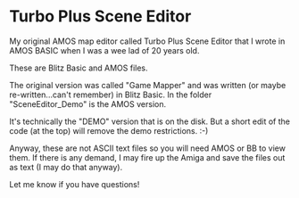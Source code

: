 # Turbo Plus Scene Editor
My original AMOS map editor called Turbo Plus Scene Editor that I wrote in AMOS BASIC when I was a wee lad of 20 years old.

These are Blitz Basic and AMOS files.

The original version was called "Game Mapper" and was written (or maybe re-written...can't remember) in Blitz Basic.
In the folder "SceneEditor_Demo" is the AMOS version.

It's technically the "DEMO" version that is on the disk.  But a short edit of the code (at the top) will remove the demo restrictions.  :-)

Anyway, these are not ASCII text files so you will need AMOS or BB to view them.  If there is any demand, I may fire up the Amiga and save the files out as text (I may do that anyway).

Let me know if you have questions!
